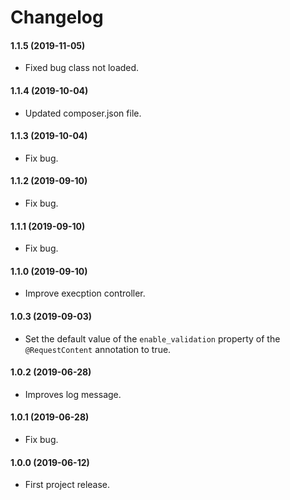 Changelog
=========

#### 1.1.5 (2019-11-05)

* Fixed bug class not loaded.

#### 1.1.4 (2019-10-04)

* Updated composer.json file.

#### 1.1.3 (2019-10-04)

* Fix bug.

#### 1.1.2 (2019-09-10)

* Fix bug.

#### 1.1.1 (2019-09-10)

* Fix bug.

#### 1.1.0 (2019-09-10)

* Improve execption controller.

#### 1.0.3 (2019-09-03)

* Set the default value of the `enable_validation` property of the `@RequestContent` annotation to true.

#### 1.0.2 (2019-06-28)

* Improves log message.

#### 1.0.1 (2019-06-28)

* Fix bug.

#### 1.0.0 (2019-06-12)

* First project release.
